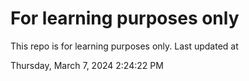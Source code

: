 # For learning purposes only
This repo is for learning purposes only.
Last updated at

Thursday, March 7, 2024 2:24:22 PM

